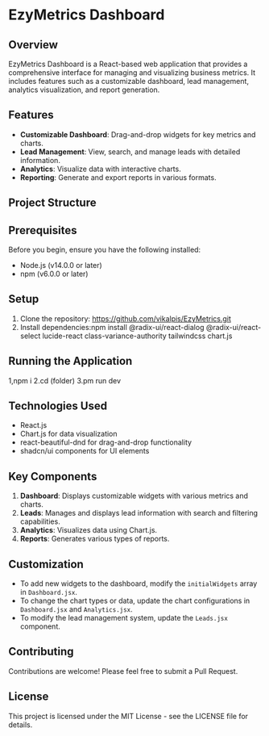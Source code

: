 # EzyMetrics Dashboard

## Overview

EzyMetrics Dashboard is a React-based web application that provides a comprehensive interface for managing and visualizing business metrics. It includes features such as a customizable dashboard, lead management, analytics visualization, and report generation.

## Features

- **Customizable Dashboard**: Drag-and-drop widgets for key metrics and charts.
- **Lead Management**: View, search, and manage leads with detailed information.
- **Analytics**: Visualize data with interactive charts.
- **Reporting**: Generate and export reports in various formats.

## Project Structure


## Prerequisites

Before you begin, ensure you have the following installed:
- Node.js (v14.0.0 or later)
- npm (v6.0.0 or later)

## Setup

1. Clone the repository: https://github.com/vikalpis/EzyMetrics.git 
2. Install dependencies:npm install @radix-ui/react-dialog @radix-ui/react-select lucide-react class-variance-authority tailwindcss chart.js

## Running the Application
1,npm i
2.cd (folder)
3.pm run dev

## Technologies Used

- React.js
- Chart.js for data visualization
- react-beautiful-dnd for drag-and-drop functionality
- shadcn/ui components for UI elements

## Key Components

1. **Dashboard**: Displays customizable widgets with various metrics and charts.
2. **Leads**: Manages and displays lead information with search and filtering capabilities.
3. **Analytics**: Visualizes data using Chart.js.
4. **Reports**: Generates various types of reports.

## Customization

- To add new widgets to the dashboard, modify the `initialWidgets` array in `Dashboard.jsx`.
- To change the chart types or data, update the chart configurations in `Dashboard.jsx` and `Analytics.jsx`.
- To modify the lead management system, update the `Leads.jsx` component.

## Contributing

Contributions are welcome! Please feel free to submit a Pull Request.

## License

This project is licensed under the MIT License - see the LICENSE file for details.


